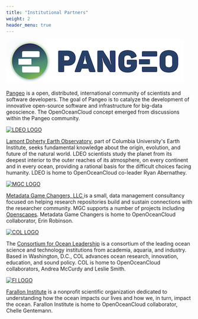 ```yaml
---
title: "Institutional Partners"
weight: 2
header_menu: true
---
```


[![Pangeo Logo](https://github.com/pangeo-data/branding/raw/master/logo/v_small_pangeo_logo.png)](http://pangeo.io/)

[Pangeo](http://pangeo.io/) is a open, distributed, international community of scientists and software developers.
The goal of Pangeo is to catalyze the development of innovative open-source software and infrastructure for
big-data geoscience.
The OpenOceanCloud concept emerged from discussions within the Pangeo community.

[![LDEO LOGO](https://www.ldeo.columbia.edu/sites/default/files/uploaded/image/LamontLogo_trans.png)](https://ldeo.columbia.edu/)

[Lamont Doherty Earth Observatory](https://ldeo.columbia.edu/), part of Columbia University's Earth Institute,
seeks fundamental knowledge about the origin, evolution, and future of the natural world.
LDEO scientists study the planet from its deepest interior to the outer reaches of its atmosphere, on every continent and in every ocean, providing a rational basis for the difficult choices facing humanity.
LDEO is home to OpenOceanCloud co-leader Ryan Abernathey.

[![MGC LOGO](https://images.squarespace-cdn.com/content/v1/52ffa419e4b05b374032e6d9/1577498408185-9LMHCVUJMNL2UBCIUOB9/Metadata+Game+Changers+Logo-Light.png?format=150w)](https://metadatagamechangers.com/)

[Metadata Game Changers, LLC ](https://metadatagamechangers.com/)is a small, data management consultancy focused on helping research repositories build and sustain connections with the researcher community. MGC supports a number of projects including [Openscapes](https://www.openscapes.org/). Metadata Game Changers is home to OpenOceanCloud collaborator, Erin Robinson.

[![COL LOGO](https://oceanleadership.org/wp-content/uploads/COL_LogoForWeb190pxtall.png)](https://oceanleadership.org/)

The [Consortium for Ocean Leadership](https://oceanleadership.org/) is a consortium of the leading ocean science and technology institutions from academia, aquaria, and industry. Based in Washington, D.C., COL advances ocean research, innovation, education, and sound policy. COL is home to OpenOceanCloud collaborators, Andrea McCurdy and Leslie Smith.

[![FI LOGO](https://images.squarespace-cdn.com/content/v1/56a6b01dd8af105db2511b83/1630517376959-FL6CTKCQ56GW06QLY45R/FI-03.png?format=500w)](http://www.faralloninstitute.org/)

[Farallon Institute](http://www.faralloninstitute.org/) is a nonprofit scientific organization dedicated to understanding how the ocean impacts our lives and how we, in turn, impact the ocean. Farallon Institute is home to OpenOceanCloud collaborator, Chelle Gentemann.
